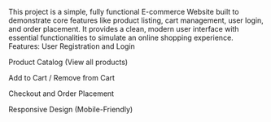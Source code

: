 This project is a simple, fully functional E-commerce Website built to demonstrate core features like product listing, cart management, user login, and order placement. It provides a clean, modern user interface with essential functionalities to simulate an online shopping experience.
 Features:
User Registration and Login

Product Catalog (View all products)

Add to Cart / Remove from Cart

Checkout and Order Placement

Responsive Design (Mobile-Friendly)
